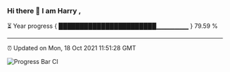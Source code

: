 ### Hi there 👋 I am Harry , 

⏳ Year progress { ███████████████████████▁▁▁▁▁▁▁ } 79.59 %

---

⏰ Updated on Mon, 18 Oct 2021 11:51:28 GMT

![Progress Bar CI](https://github.com/duykhang68/duykhang68/workflows/Progress%20Bar%20CI/badge.svg)
